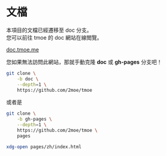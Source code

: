 # 文檔

本項目的文檔已經遷移至 doc 分支。  
您可以前往 tmoe 的 doc 網站在線閲覽。

[doc.tmoe.me](https://doc.tmoe.me)

您如果無法訪問此網站，那就手動克隆 **doc** 或 **gh-pages** 分支吧！

```sh
git clone \
    -b doc \
    --depth=1 \
    https://github.com/2moe/tmoe
```

或者是

```sh
git clone \
    -b gh-pages \
    --depth=1 \
    https://github.com/2moe/tmoe \
    pages

xdg-open pages/zh/index.html
```
